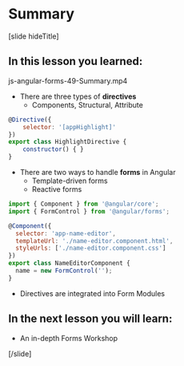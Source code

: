 # Summary

[slide hideTitle]

## In this lesson you learned:

js-angular-forms-49-Summary.mp4

- There are three types of **directives**
    - Components, Structural, Attribute
```js
@Directive({
    selector: '[appHighlight]' 
})
export class HighlightDirective {
    constructor() { }
}
```
- There are two ways to handle **forms** in Angular
    - Template-driven forms
    - Reactive forms
```js
import { Component } from '@angular/core';
import { FormControl } from '@angular/forms';

@Component({
  selector: 'app-name-editor',
  templateUrl: './name-editor.component.html',
  styleUrls: ['./name-editor.component.css']
})
export class NameEditorComponent {
  name = new FormControl('');
}
```
- Directives are integrated into Form Modules

## In the next lesson you will learn:

- An in-depth Forms Workshop

[/slide]